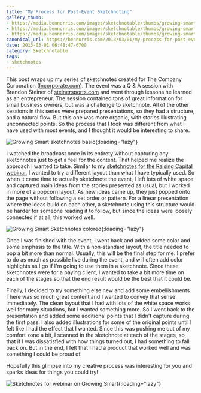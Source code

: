 ```yaml
---
title: "My Process for Post-Event Sketchnoting"
gallery_thumb:
- https://media.bennorris.com/images/sketchnotable/thumbs/growing-smart-sketchnote.jpg
- https://media.bennorris.com/images/sketchnotable/thumbs/growing-smart-sketchnote-colored.jpg
- https://media.bennorris.com/images/sketchnotable/thumbs/growing-smart-sketchnote-basic.jpg
canonical_url: https://bennorris.com/2013/03/01/my-process-for-post-event-sketchnoting
date: 2013-03-01 06:48:47-0700
category: Sketchnotable
tags:
- sketchnotes
---
```


This post wraps up my series of sketchnotes created for The Company Corporation (<a href="http://www.incorporate.com" title="The Company Corporation">Incorporate.com</a>). The event was a Q &amp; A session with Brandon Steiner of <a href="http://www.steinersports.com/" title="Steiner Sports" target="_blank">steinersports.com</a> and went through lessons he learned as an entrepreneur. The session contained tons of great information for small business owners, but was a challenge to sketchnote. All of the other sessions in this series were prepared presentations, so they had a structure, and a natural flow. But this one was more organic, with stories illustrating unconnected points. So the process that I took was different from what I have used with most events, and I thought it would be interesting to share.

![Growing Smart sketchnotes basic](https://media.bennorris.com/images/sketchnotable/company-corporation/growing-smart-sketchnote-basic.jpg){:loading="lazy"}

I watched the broadcast once in its entirety without capturing any sketchnotes just to get a feel for the content. That helped me realize the approach I wanted to take. Similar to my <a href="http://../2013/02/28/sketchnotes-for-webinar-on-raising-capital/" title="Sketchnotes for Webinar on Raising&nbsp;Capital" target="_blank">sketchnotes for the Raising Capital webinar</a>, I wanted to try a different layout than what I have typically used. So when it came time to actually sketchnote the event, I left lots of white space and captured main ideas from the stories presented as usual, but I worked in more of a popcorn layout. As new ideas came up, they just popped onto the page without following a set order or pattern. For a linear presentation where the ideas build on each other, a sketchnote using this structure would be harder for someone reading it to follow, but since the ideas were loosely connected if at all, this worked well.

![Growing Smart Sketchnotes colored](https://media.bennorris.com/images/sketchnotable/company-corporation/growing-smart-sketchnote-colored.jpg){:loading="lazy"}

Once I was finished with the event, I went back and added some color and some emphasis to the title. With a non-standard layout, the title needed to pop a bit more than normal. Usually, this will be the final step for me. I prefer to do as much as possible live during the event, and will often add color highlights as I go if I'm going to use them in a sketchnote. Since these sketchnotes were for a paying client, I wanted to take a bit more time on each of the stages so that the end result would be the best that it could be.

Finally, I decided to try something else new and add some embellishments. There was so much great content and I wanted to convey that sense immediately. The clean layout that I had with lots of the white space works well for many situations, but I wanted something more. So I went back to the presentation and added some additional points that I didn't capture during the first pass. I also added illustrations for some of the original points until I felt like I had the effect that I wanted. Since this was pushing me out of my comfort zone a bit, I scanned in the sketchnote at each of the stages, so that if I was dissatisfied with how things turned out, I had something to fall back on. But in the end, I felt that I had a product that worked well and was something I could be proud of. 

Hopefully this glimpse into my creative process was interesting for you and sparks ideas for things you could try!

![Sketchnotes for webinar on Growing Smart](https://media.bennorris.com/images/sketchnotable/company-corporation/growing-smart-sketchnote.jpg){:loading="lazy"}
